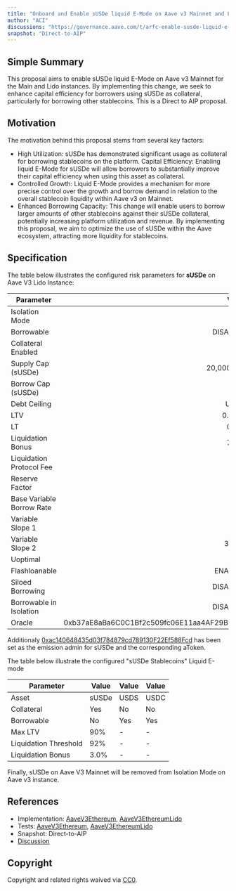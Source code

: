 ```yaml
---
title: "Onboard and Enable sUSDe liquid E-Mode on Aave v3 Mainnet and Lido Instances"
author: "ACI"
discussions: "https://governance.aave.com/t/arfc-enable-susde-liquid-e-mode-on-aave-v3-mainnet-and-lido-instance/19703"
snapshot: "Direct-to-AIP"
---
```


## Simple Summary

This proposal aims to enable sUSDe liquid E-Mode on Aave v3 Mainnet for the Main and Lido instances. By implementing this change, we seek to enhance capital efficiency for borrowers using sUSDe as collateral, particularly for borrowing other stablecoins. This is a Direct to AIP proposal.

## Motivation

The motivation behind this proposal stems from several key factors:

- High Utilization: sUSDe has demonstrated significant usage as collateral for borrowing stablecoins on the platform.
  Capital Efficiency: Enabling liquid E-Mode for sUSDe will allow borrowers to substantially improve their capital efficiency when using this asset as collateral.
- Controlled Growth: Liquid E-Mode provides a mechanism for more precise control over the growth and borrow demand in relation to the overall stablecoin liquidity within Aave v3 on Mainnet.
- Enhanced Borrowing Capacity: This change will enable users to borrow larger amounts of other stablecoins against their sUSDe collateral, potentially increasing platform utilization and revenue.
  By implementing this proposal, we aim to optimize the use of sUSDe within the Aave ecosystem, attracting more liquidity for stablecoins.

## Specification

The table below illustrates the configured risk parameters for **sUSDe** on Aave V3 Lido Instance:

| Parameter                 |                                      Value |
| ------------------------- | -----------------------------------------: |
| Isolation Mode            |                                      false |
| Borrowable                |                                   DISABLED |
| Collateral Enabled        |                                       true |
| Supply Cap (sUSDe)        |                                 20,000,000 |
| Borrow Cap (sUSDe)        |                                       1000 |
| Debt Ceiling              |                                      USD 0 |
| LTV                       |                                     0.05 % |
| LT                        |                                      0.1 % |
| Liquidation Bonus         |                                      7.5 % |
| Liquidation Protocol Fee  |                                       10 % |
| Reserve Factor            |                                       10 % |
| Base Variable Borrow Rate |                                        5 % |
| Variable Slope 1          |                                       10 % |
| Variable Slope 2          |                                      300 % |
| Uoptimal                  |                                        1 % |
| Flashloanable             |                                    ENABLED |
| Siloed Borrowing          |                                   DISABLED |
| Borrowable in Isolation   |                                   DISABLED |
| Oracle                    | 0xb37aE8aBa6C0C1Bf2c509fc06E11aa4AF29B665A |

Additionaly [0xac140648435d03f784879cd789130F22Ef588Fcd](https://etherscan.io/address/0xac140648435d03f784879cd789130F22Ef588Fcd) has been set as the emission admin for sUSDe and the corresponding aToken.

The table below illustrate the configured "sUSDe Stablecoins" Liquid E-mode

| Parameter             | Value | Value | Value |
| --------------------- | ----- | ----- | ----- |
| Asset                 | sUSDe | USDS  | USDC  |
| Collateral            | Yes   | No    | No    |
| Borrowable            | No    | Yes   | Yes   |
| Max LTV               | 90%   | -     | -     |
| Liquidation Threshold | 92%   | -     | -     |
| Liquidation Bonus     | 3.0%  | -     | -     |

Finally, sUSDe on Aave V3 Mainnet will be removed from Isolation Mode on Aave v3 instance.

## References

- Implementation: [AaveV3Ethereum](https://github.com/bgd-labs/aave-proposals-v3/blob/main/src/20241108_Multi_OnboardAndEnableSUSDeLiquidEModeOnAaveV3MainnetAndLidoInstances/AaveV3Ethereum_OnboardAndEnableSUSDeLiquidEModeOnAaveV3MainnetAndLidoInstances_20241108.sol), [AaveV3EthereumLido](https://github.com/bgd-labs/aave-proposals-v3/blob/main/src/20241108_Multi_OnboardAndEnableSUSDeLiquidEModeOnAaveV3MainnetAndLidoInstances/AaveV3EthereumLido_OnboardAndEnableSUSDeLiquidEModeOnAaveV3MainnetAndLidoInstances_20241108.sol)
- Tests: [AaveV3Ethereum](https://github.com/bgd-labs/aave-proposals-v3/blob/main/src/20241108_Multi_OnboardAndEnableSUSDeLiquidEModeOnAaveV3MainnetAndLidoInstances/AaveV3Ethereum_OnboardAndEnableSUSDeLiquidEModeOnAaveV3MainnetAndLidoInstances_20241108.t.sol), [AaveV3EthereumLido](https://github.com/bgd-labs/aave-proposals-v3/blob/main/src/20241108_Multi_OnboardAndEnableSUSDeLiquidEModeOnAaveV3MainnetAndLidoInstances/AaveV3EthereumLido_OnboardAndEnableSUSDeLiquidEModeOnAaveV3MainnetAndLidoInstances_20241108.t.sol)
- Snapshot: Direct-to-AIP
- [Discussion](https://governance.aave.com/t/arfc-enable-susde-liquid-e-mode-on-aave-v3-mainnet-and-lido-instance/19703)

## Copyright

Copyright and related rights waived via [CC0](https://creativecommons.org/publicdomain/zero/1.0/).
